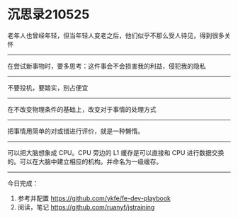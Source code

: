 # 沉思录210525

老年人也曾经年轻，但当年轻人变老之后，他们似乎不那么受人待见，得到很多关怀

---

在尝试新事物时，要多思考：这件事会不会损害我的利益，侵犯我的隐私

---

不要投机，要踏实，别占便宜

---

在不改变物理条件的基础上，改变对于事情的处理方式

---

把事情用简单的对或错进行评价，就是一种懒惰。

---

可以把大脑想象成 CPU。CPU 旁边的 L1 缓存是可以直接和 CPU 进行数据交换的。可以在大脑中建立相应的机构。并命名为一级缓存。

---

今日完成：

1. 参考并配置 <https://github.com/ykfe/fe-dev-playbook>
2. 阅读，笔记 <https://github.com/ruanyf/jstraining>

